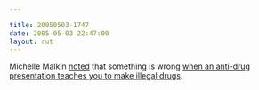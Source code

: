 ```yaml
---

title: 20050503-1747
date: 2005-05-03 22:47:00
layout: rut
---
```


<p> Michelle Malkin <a href="http://michellemalkin.com/archives/002315.htm">noted</a>
that something is wrong <a href="http://www.komotv.com/news/printstory.asp?id=36626">when an
anti-drug presentation teaches you to make illegal drugs</a>.</p>

